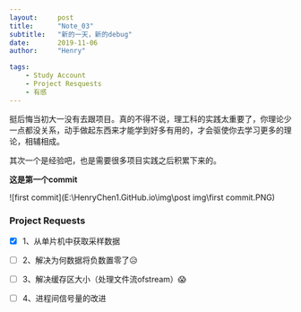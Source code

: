 ```yaml
---
layout:     post
title:      "Note_03"
subtitle:   "新的一天，新的debug"
date:       2019-11-06
author:     "Henry"

tags:
    - Study Account
    - Project Resquests
    - 有感
---
```




挺后悔当初大一没有去跟项目。真的不得不说，理工科的实践太重要了，你理论少一点都没关系，动手做起东西来才能学到好多有用的，才会驱使你去学习更多的理论，相辅相成。

其次一个是经验吧，也是需要很多项目实践之后积累下来的。



**这是第一个commit**

![first commit](E:\HenryChen1.GitHub.io\img\post img\first commit.PNG)



### **Project Requests**

- [x] ​	1、从单片机中获取采样数据

- [ ] ​	2、解决为何数据将负数置零了😥

- [ ] ​	3、解决缓存区大小（处理文件流ofstream）😱

- [ ] ​    4、进程间信号量的改进

  
